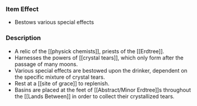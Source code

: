 ### Item Effect
- Bestows various special effects
### Description
- A relic of the [[physick chemists]], priests of the [[Erdtree]].
- Harnesses the powers of [[crystal tears]], which only form after the passage of many moons.
- Various special effects are bestowed upon the drinker, dependent on the specific mixture of crystal tears.
- Rest at a [[site of grace]] to replenish.
- Basins are placed at the feet of [[Abstract/Minor Erdtree]]s throughout the [[Lands Between]] in order to collect their crystallized tears. 